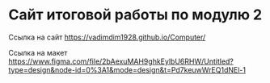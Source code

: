 # Сайт итоговой работы по модулю 2

Ссылка на сайт https://vadimdim1928.github.io/Computer/

Ссылка на макет https://www.figma.com/file/2bAexuMAH9ghkEylbU6RHW/Untitled?type=design&node-id=0%3A1&mode=design&t=Pd7keuwWrEQ1dNEl-1
